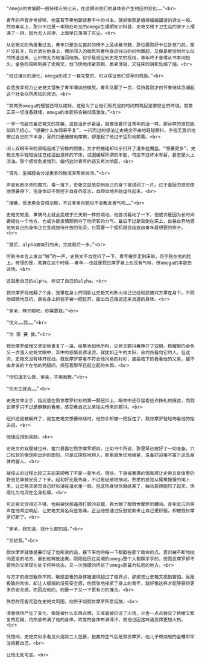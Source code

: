     “omega的发情期一般持续五到七天，在这期间他们的身体会产生相应的变化……”<br>

    青年的声音非常好听，他富有节奏地朗读着手中的书本，就好像那是值得细细诵读的诗文一般。然而事实上，那只不过是一本随处可见的omega生理期知识科普，史艳文楼下卫生站的架子上摆满了一排，因为无人问津，上面早已落满了灰尘。<br>

    从史艳文的角度看过去，青年只是坐在窗前的椅子上品读着书籍，那位置刚好卡在卧室门前，窗户没有关，阳光洒在他身上，偶尔闯入的微风带着他身后纯白的织物飘起，又像是察觉到什么似的快速逃离，让织物无力地落回地面。似乎是感应到史艳文的视线，青年终于舍得从书本间抬头。金色的双眸刺痛了史艳文，他飞快地闭紧双眼，裹紧薄毯，又往床的阴影处缩了缩。<br>

    “经过漫长的演化，omega形成了一套完整的、可以保证他们受孕的机能。”<br>

    自愿放弃视力让史艳文错失了青年嘲讽的微笑。青年又翻了一页，保持着刚才的节奏继续念诵起这个社会众所周知的常识。<br>

    “前两天omega的理智还可以维持，这是为了让他们有充足的时间构筑起足够安全的环境。而第三天一切准备就绪，omega的本能将会被彻底激发。”<br>

    一字一句敲击着史艳文的耳膜，这些话步步紧逼，就像是要印证青年的话一样，那异样的感觉犹如百爪挠心。“想要什么东西来平复”，一闪而过的想法让史艳文不由地轻轻颤抖，手指无意识地擦过自己的下半身，虽然只是细微地摩擦，却激起了他过于猛烈地颤栗。<br>
    
    闭上双眼带来的黑暗造成了安稳的假象，方才的触碰却似乎打开了潘多拉魔盒。“想要更多”。史艳文用手轻轻拢住已经溢出液体的下体，试图缓解所谓的本能，可这不过杯水车薪，甚至是火上浇油。那个感觉愈发强烈，偏巧这时青年的话又再次响起，<br>

    “首先，生殖腔会分泌更多的肠液来帮助润滑。”<br>

    声音宛若巫师的魔咒，甫一落下，史艳文就感受到自己的身下被浸润了一片。过于羞耻的感觉使他想要停下，但身体却不受控于自身的意志，自顾自地开始运作起来。<br>

    “接着，信息素会变得浓郁，不过爹亲你貌似不会散发香气吧……”<br>

    史艳文知道，事情马上就会变成于三天前一样的境地。他尝试着动了一下，但或许是因为长时间蜷缩在一个地方，也或许是发情期剥夺了他所有的力气，最后不过是栽倒在床上，自暴自弃地感觉到自己的身体正在变成亟待开放的花朵，只需要一个契机就会绽放出青年最想要的样子。<br>

    “最后，alpha被吸引而来，完成最后一步。”<br>

    听到书本合上发出“啪”的一声，史艳文不自觉抖了一下。青年缓步走到床前，将手贴在他的脸上。奇怪的是，就算在这个时候——青年——也就是戮世摩罗身上也没有气味，但omega的本能告诉他。<br>

    这就是自己的alpha，标记了自己的alpha。<br>
    
    戮世摩罗将他翻了个身，笼罩在身上的阴影让史艳文判断出自己已经彻底被对方罩在身下。不顾他细微地反抗，裹在身上的毯子被一把拉开，露出自己痕迹还未消退的身体。<br>

    “爹亲，睁开眼吧，你需要我。”<br>

    “仗义……我……”<br>

    “你 需 要 我。”<br>

    戮世摩罗缓慢又坚定地重复了一遍，结果也如他所料，史艳文颤抖着睁开了双眼。那耀眼的金色又一次落入史艳文眼中，其中的感情变得滚烫，就犹如正午的太阳，会灼伤看向它的人。但这次，史艳文没有移开视线。戮世摩罗穿着不符合他风格的衬衫，居高临下的看着他的父亲，腿不由非说的卡在他的两腿间，挤压着那早已挺立起的东西。<br>

    “你知道怎么做，爹亲，不用我教。”<br>

    “你天生就会……”<br>

    史艳文伸出手，指尖落在戮世摩罗衬衫的第一颗纽扣上，眼神中还存留着些许挣扎的痕迹，而戮世摩罗只不过是静静的看着，感受着自己父亲指尖传来的颤抖。<br>
    
    纽扣还是被解开了，就在史艳文想要继续时，他的手却被一把捉住了。戮世摩罗轻轻吻着他的指尖说，<br>

    他理应得到奖励。<br>

    史艳文的双腿被拉开，蜜穴暴露在戮世摩罗眼前。正如书中所说，那里早已做好了一切准备。穴口松软的像是刚出炉的面包，只是试探性地刺入，那里就急切地缩紧，准备好迎接不属于这具身体的客人。<br>
    
    被侵占的过程比起三天前来顺畅了不是一星半点。很快，下身被塞满的饱胀感让史艳文身体里的野兽总算被安抚了下来。起初好比是热身，不过是轻缓地抽动。熟悉的感觉从尾椎慢慢的爬上来，让史艳文感觉自己好似浸在温水里一般。但这热身很快就结束了，抽动变得剧烈了起来，快感化为电流在全身乱窜。<br>
    
    可史艳文觉得还不够，他用被快感逼得打颤的双腿，费力蹭了蹭戮世摩罗的腰间。青年低沉的笑声在他耳边响起，让史艳文莫名有些急躁。正当他想通过抚慰前面来让自己更舒服，却被戮世摩罗打断了。<br>

    “爹亲，我知道，我什么都知道。”<br>

    “交给我。”<br>

    戮世摩罗就像是要印证了他所说的话，接下来他的每一下都戳在那个致命的点。意识被不断地抛向更高的地方，直到他释放出来。刚刚经历过高潮的omega整个人都飘乎乎的，但戮世摩罗却不管他的父亲现在处于何种状态，又一次强硬的挤进了omega那最为私密的地方。<br>

    与方才的感觉截然不同，敏感至极的身体被激得超过了临界点，那感觉让史艳文感到害怕。虽是极致的欢愉，却让人极端的没有安全感，他慌张地搂紧了身上的青年，就好像这样才能够获得更多的安全感。而回应他的，则是一下又一下更有力的撞击。<br>

    熟悉的花香充盈在史艳文周围，他终于如戮世摩罗所愿绽放。<br>

    清香很快产生了变化，像是被什么东西点燃，又或者被扔进了火场，火舌一点点吞没了娇嫩又繁复的花瓣，灼热感布满了他的身体，欢爱的身体布满薄汗，而他也因这味道变得更加火热。<br>

    恍惚间，史艳文似乎看见火焰将二人包裹，扭曲的空气后是戮世摩罗。他儿子燃烧般的金瞳牢牢注视着自己。<br>

    让他无处可逃。<br>
